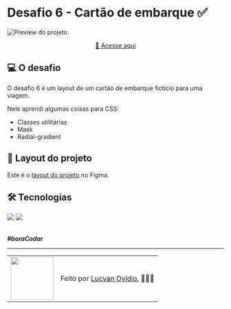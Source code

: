 # Desafio 6 - Cartão de embarque ✅

<img src="./.github/preview-desafio-06.png" alt="Preview do projeto." />

<div align="center">

[🚀 Acesse aqui](https://lucyanovidio.github.io/boraCodar-rocketseat/desafio-06/)

</div>

## 💻 O desafio

O desafio 6 é um layout de um cartão de embarque fictício para uma viagem.

Nele aprendi algumas coisas para CSS:
* Classes utilitárias
* Mask
* Radial-gradient

## 🎨 Layout do projeto

Este é o <a href="https://www.figma.com/community/file/1205146101173113980">layout do projeto</a> no Figma.

## 🛠 Tecnologias

<div>
    <img src="https://img.shields.io/badge/HTML5-E34F26?style=for-the-badge&logo=html5&logoColor=white" />
    <img src="https://img.shields.io/badge/CSS3-1572B6?style=for-the-badge&logo=css3&logoColor=white" />
</div>
<br>

***#boraCodar***
<br>

---

<table>
  <tr>
    <td>
      <img src="https://github.com/lucyanovidio.png" width="100px" />
    </td>
    <td>
      Feito por <a href="https://github.com/lucyanovidio">Lucyan Ovídio.</a> 🙋🏿‍♂️
    </td>
  </tr>
</table>

